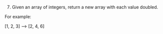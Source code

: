 7. Given an array of integers, return a new array with each value doubled.

For example:

[1, 2, 3] --> [2, 4, 6]